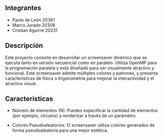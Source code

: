 ## Integrantes

- Paola de León         20361
- Marco Jurado          20308
- Cristian Aguirre      20231

## Descripción

Este proyecto consiste en desarrollar un screensaver dinámico que se ejecuta tanto en versión secuencial como en paralelo. Utiliza OpenMP para la programación paralela y está diseñado para ser visualmente atractivo y funcional. Este screensaver admite múltiples colores y patrones, y presenta características de física o trigonometría para mejorar la interactividad y el atractivo visual.

## Caracteristicas

- Número de elementos (N): Puedes especificar la cantidad de elementos (por ejemplo, círculos) a renderizar a través de un parámetro.

- Colores Pseudoaleatorios: El screensaver utiliza colores generados de forma pseudoaleatoria para una mejor estética.